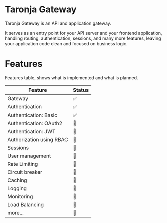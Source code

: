 
# Taronja Gateway

Taronja Gateway is an API and application gateway.

It serves as an entry point for your API server and your frontend application, handling routing, authentication, sessions, and many more features, leaving your application code clean and focused on business logic.

# Features

Features table, shows what is implemented and what is planned.

| Feature                      | Status   |
|------------------------------|----------|
| Gateway                      | ✅       |
| Authentication               | ✅       |
| Authentication: Basic        | ✅       |
| Authentication: OAuth2       | 🚧       |
| Authentication: JWT          | 🚧       |
| Authorization using RBAC     | 🚧       |
| Sessions                     | 🚧       |
| User management              | 🚧       |
| Rate Limiting                | 🚧       |
| Circuit breaker              | 🚧       |
| Caching                      | 🚧       |
| Logging                      | 🚧       |
| Monitoring                   | 🚧       |
| Load Balancing               | 🚧       |
| more...                      | 🚧       |

